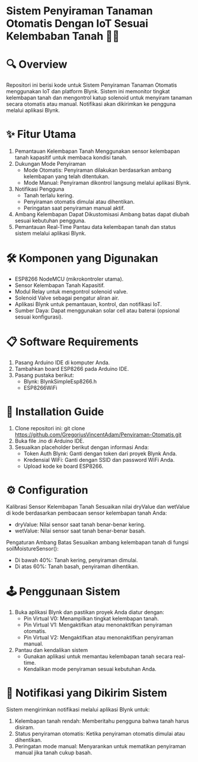 # Sistem Penyiraman Tanaman Otomatis Dengan IoT Sesuai Kelembaban Tanah 🌱💧

# 🔍 Overview
Repositori ini berisi kode untuk Sistem Penyiraman Tanaman Otomatis menggunakan IoT dan platform Blynk. Sistem ini memonitor tingkat kelembapan tanah dan mengontrol katup solenoid untuk menyiram tanaman secara otomatis atau manual. Notifikasi akan dikirimkan ke pengguna melalui aplikasi Blynk.

# ✨ Fitur Utama
1. Pemantauan Kelembapan Tanah
   Menggunakan sensor kelembapan tanah kapasitif untuk membaca kondisi tanah.
2. Dukungan Mode Penyiraman
   - Mode Otomatis: Penyiraman dilakukan berdasarkan ambang kelembapan yang telah ditentukan.
   - Mode Manual: Penyiraman dikontrol langsung melalui aplikasi Blynk.
3. Notifikasi Pengguna
   - Tanah terlalu kering.
   - Penyiraman otomatis dimulai atau dihentikan.
   - Peringatan saat penyiraman manual aktif.
4. Ambang Kelembapan Dapat Dikustomisasi
   Ambang batas dapat diubah sesuai kebutuhan pengguna.
5. Pemantauan Real-Time
   Pantau data kelembapan tanah dan status sistem melalui aplikasi Blynk.

# 🛠️ Komponen yang Digunakan
- ESP8266 NodeMCU (mikrokontroler utama).
- Sensor Kelembapan Tanah Kapasitif.
- Modul Relay untuk mengontrol solenoid valve.
- Solenoid Valve sebagai pengatur aliran air.
- Aplikasi Blynk untuk pemantauan, kontrol, dan notifikasi IoT.
- Sumber Daya: Dapat menggunakan solar cell atau baterai (opsional sesuai konfigurasi).

# 📋 Software Requirements
1. Pasang Arduino IDE di komputer Anda.
2. Tambahkan board ESP8266 pada Arduino IDE.
3. Pasang pustaka berikut:
   - Blynk: BlynkSimpleEsp8266.h
   - ESP8266WiFi

# 🚀 Installation Guide
1. Clone repositori ini:
   git clone https://github.com/GregoriusVincentAdam/Penyiraman-Otomatis.git
2. Buka file .ino di Arduino IDE.
3. Sesuaikan placeholder berikut dengan informasi Anda:
   - Token Auth Blynk: Ganti dengan token dari proyek Blynk Anda.
   - Kredensial WiFi: Ganti dengan SSID dan password WiFi Anda.
   - Upload kode ke board ESP8266.

# ⚙️ Configuration
Kalibrasi Sensor Kelembapan Tanah
   Sesuaikan nilai dryValue dan wetValue di kode berdasarkan pembacaan sensor kelembapan tanah Anda:
   - dryValue: Nilai sensor saat tanah benar-benar kering.
   - wetValue: Nilai sensor saat tanah benar-benar basah.

Pengaturan Ambang Batas
  Sesuaikan ambang kelembapan tanah di fungsi soilMoistureSensor():
  - Di bawah 40%: Tanah kering, penyiraman dimulai.
  - Di atas 60%: Tanah basah, penyiraman dihentikan.

# 🕹️ Penggunaan Sistem
1. Buka aplikasi Blynk dan pastikan proyek Anda diatur dengan:
   - Pin Virtual V0: Menampilkan tingkat kelembapan tanah.
   - Pin Virtual V1: Mengaktifkan atau menonaktifkan penyiraman otomatis.
   - Pin Virtual V2: Mengaktifkan atau menonaktifkan penyiraman manual.
2. Pantau dan kendalikan sistem
   - Gunakan aplikasi untuk memantau kelembapan tanah secara real-time.
   - Kendalikan mode penyiraman sesuai kebutuhan Anda.

# 🔔 Notifikasi yang Dikirim Sistem
Sistem mengirimkan notifikasi melalui aplikasi Blynk untuk:
1. Kelembapan tanah rendah: Memberitahu pengguna bahwa tanah harus disiram.
2. Status penyiraman otomatis: Ketika penyiraman otomatis dimulai atau dihentikan.
3. Peringatan mode manual: Menyarankan untuk mematikan penyiraman manual jika tanah cukup basah.

